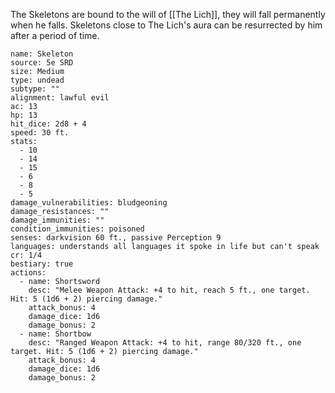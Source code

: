 The Skeletons are bound to the will of [[The Lich]], they will fall permanently when he falls. Skeletons close to The Lich's aura can be resurrected by him after a period of time.



```statblock
name: Skeleton
source: 5e SRD
size: Medium
type: undead
subtype: ""
alignment: lawful evil
ac: 13
hp: 13
hit_dice: 2d8 + 4
speed: 30 ft.
stats:
  - 10
  - 14
  - 15
  - 6
  - 8
  - 5
damage_vulnerabilities: bludgeoning
damage_resistances: ""
damage_immunities: ""
condition_immunities: poisoned
senses: darkvision 60 ft., passive Perception 9
languages: understands all languages it spoke in life but can't speak
cr: 1/4
bestiary: true
actions:
  - name: Shortsword
    desc: "Melee Weapon Attack: +4 to hit, reach 5 ft., one target. Hit: 5 (1d6 + 2) piercing damage."
    attack_bonus: 4
    damage_dice: 1d6
    damage_bonus: 2
  - name: Shortbow
    desc: "Ranged Weapon Attack: +4 to hit, range 80/320 ft., one target. Hit: 5 (1d6 + 2) piercing damage."
    attack_bonus: 4
    damage_dice: 1d6
    damage_bonus: 2
```

